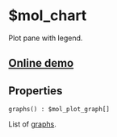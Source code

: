 # $mol_chart

Plot pane with legend.

## [Online demo](https://mol.hyoo.ru/#!section=demos/readme/demo=mol_chart_demo)

## Properties

`graphs() : $mol_plot_graph[]`

List of [graphs](https://github.com/hyoo-ru/mam_mol/tree/master/plot/graph).
